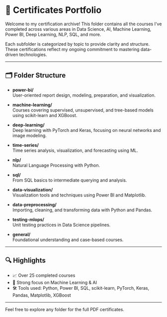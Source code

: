 # 📜 Certificates Portfolio

Welcome to my certification archive! This folder contains all the courses I've completed across various areas in Data Science, AI, Machine Learning, Power BI, Deep Learning, NLP, SQL, and more.

Each subfolder is categorized by topic to provide clarity and structure. These certifications reflect my ongoing commitment to mastering data-driven technologies.

---

## 🗂️ Folder Structure

- **power-bi/**  
  User-oriented report design, modeling, preparation, and visualization.

- **machine-learning/**  
  Courses covering supervised, unsupervised, and tree-based models using scikit-learn and XGBoost.

- **deep-learning/**  
  Deep learning with PyTorch and Keras, focusing on neural networks and image modeling.

- **time-series/**  
  Time series analysis, visualization, and forecasting using ML.

- **nlp/**  
  Natural Language Processing with Python.

- **sql/**  
  From SQL basics to intermediate querying and analysis.

- **data-visualization/**  
  Visualization tools and techniques using Power BI and Matplotlib.

- **data-preprocessing/**  
  Importing, cleaning, and transforming data with Python and Pandas.

- **testing-mlops/**  
  Unit testing practices in Data Science pipelines.

- **general/**  
  Foundational understanding and case-based courses.

---

## 🔍 Highlights

- 📈 Over 25 completed courses
- 🧠 Strong focus on Machine Learning & AI
- 🛠 Tools used: Python, Power BI, SQL, scikit-learn, PyTorch, Keras, Pandas, Matplotlib, XGBoost

---

Feel free to explore any folder for the full PDF certificates.  
